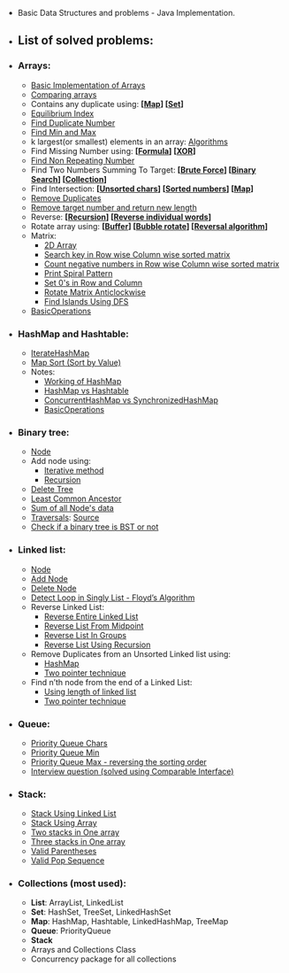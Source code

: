 * Basic Data Structures and problems - Java Implementation. 
* ## List of solved problems:
 
 * ### Arrays:
    * [Basic Implementation of Arrays](https://github.com/pratham87/DataStructures/blob/master/src/main/java/arrays/Basic.java)
    * [Comparing arrays](https://github.com/pratham87/DataStructures/blob/master/src/main/java/arrays/Compare.java)
    * Contains any duplicate using: **[[Map](https://github.com/pratham87/Data-Structures-and-Java-Collections/blob/master/src/main/java/arrays/ContainsAnyDuplicateUsingMap.java)] [[Set](https://github.com/pratham87/Data-Structures-and-Java-Collections/blob/master/src/main/java/arrays/ContainsAnyDuplicateUsingSet.java)]**
    * [Equilibrium Index](https://github.com/pratham87/DataStructures/blob/master/src/main/java/arrays/EquilibriumIndex.java)
    * [Find Duplicate Number](https://github.com/pratham87/DataStructures/blob/master/src/main/java/arrays/FindDuplicateNumber.java)
    * [Find Min and Max](https://github.com/pratham87/Data-Structures-and-Java-Collections/blob/master/src/main/java/arrays/MaxAndMin.java)
    * k largest(or smallest) elements in an array: [Algorithms](http://www.geeksforgeeks.org/k-largestor-smallest-elements-in-an-array/)
    * Find Missing Number using: **[[Formula](https://github.com/pratham87/DataStructures/blob/master/src/main/java/arrays/FindMissingNumber.java)] [[XOR](https://github.com/pratham87/DataStructures/blob/master/src/main/java/arrays/FindMissingNumberUsingXOR.java)]**
    * [Find Non Repeating Number](https://github.com/pratham87/DataStructures/blob/master/src/main/java/arrays/FindNonRepeatingNumber.java)
    * Find Two Numbers Summing To Target: **[[Brute Force](https://github.com/pratham87/DataStructures/blob/master/src/main/java/arrays/FindTwoNumbersSummingToTarget.java#L20)] [[Binary Search](https://github.com/pratham87/DataStructures/blob/master/src/main/java/arrays/FindTwoNumbersSummingToTarget.java#L39)] [[Collection](https://github.com/pratham87/DataStructures/blob/master/src/main/java/arrays/FindTwoNumbersSummingToTarget.java#L62)]**
    * Find Intersection: **[[Unsorted chars](https://github.com/pratham87/DataStructures/blob/master/src/main/java/arrays/Intersection.java)] [[Sorted numbers](https://github.com/pratham87/DataStructures/blob/master/src/main/java/arrays/FindIntersectionInPlace.java)] [[Map](https://github.com/pratham87/DataStructures/blob/master/src/main/java/arrays/FindIntersectionUsingMap.java)]**
    * [Remove Duplicates](https://github.com/pratham87/DataStructures/blob/master/src/main/java/arrays/RemoveDuplicates.java)
    * [Remove target number and return new length](https://github.com/pratham87/DataStructures/blob/master/src/main/java/arrays/RemoveTargetAndReturnNewLength.java)
    * Reverse: **[[Recursion](https://github.com/pratham87/DataStructures/blob/master/src/main/java/arrays/ReverseUsingRecursion.java)] [[Reverse individual words](https://github.com/pratham87/DataStructures/blob/master/src/main/java/arrays/ReverseWords.java)]**
    * Rotate array using: **[[Buffer](https://github.com/pratham87/Data-Structures-and-Java-Collections/blob/master/src/main/java/arrays/RotateArrayUsingBuffer.java)] [[Bubble rotate](https://github.com/pratham87/DataStructures/blob/master/src/main/java/arrays/RotateArrayUsingBubbleRotate.java)] [[Reversal algorithm](https://github.com/pratham87/DataStructures/blob/master/src/main/java/arrays/RotateArrayUsingReversalAlgo.java)]**
    * Matrix:
      * [2D Array](https://github.com/pratham87/DataStructures/blob/master/src/main/java/arrays/TwoDimensionalArray.java)
      * [Search key in Row wise Column wise sorted matrix](https://github.com/pratham87/DataStructures/blob/master/src/main/java/arrays/SearchKeyInRowwiseColumnwiseSortedMatrix.java)
      * [Count negative numbers in Row wise Column wise sorted matrix](https://github.com/pratham87/DataStructures/blob/master/src/main/java/arrays/CountNegativesInRowwiseColumnwiseSortedMatrix.java)
      * [Print Spiral Pattern](https://github.com/pratham87/DataStructures/blob/master/src/main/java/arrays/PrintSpiral.java)
      * [Set 0's in Row and Column](https://github.com/pratham87/DataStructures/blob/master/src/main/java/arrays/ZeroRowColumn.java)
      * [Rotate Matrix Anticlockwise](https://github.com/pratham87/DataStructures/blob/master/src/main/java/arrays/RotateMatrix.java)
      * [Find Islands Using DFS](https://github.com/pratham87/DataStructures/blob/master/src/main/java/arrays/FindIslandsUsingDFS.java)
   * [BasicOperations](https://github.com/pratham87/Data-Structures-and-Java-Collections/blob/master/src/main/java/arrays/BasicOperations.md) 

* ### HashMap and Hashtable:
    * [IterateHashMap](https://github.com/pratham87/DataStructures/blob/master/src/main/java/hashmapAndHashtable/IterateHashMap.java)
    * [Map Sort (Sort by Value)](https://github.com/pratham87/DataStructures/blob/master/src/main/java/hashmapAndHashtable/MapSort/SortEntryObjects.java) 	
	* Notes:
		* [Working of HashMap](https://github.com/pratham87/DataStructures/blob/master/src/main/java/hashmapAndHashtable/notes/hashmap.md) 
		* [HashMap vs Hashtable](https://github.com/pratham87/DataStructures/blob/master/src/main/java/hashmapAndHashtable/notes/HashMapVSHashtable.md)
		* [ConcurrentHashMap vs SynchronizedHashMap](https://github.com/pratham87/DataStructures/blob/master/src/main/java/hashmapAndHashtable/notes/ConcurrentHashMapVSSynchronizedHashMap.md)
		* [BasicOperations](https://github.com/pratham87/Data-Structures-and-Java-Collections/blob/master/src/main/java/hashmapAndHashtable/notes/BasicOperations.md)

* ### Binary tree:
    * [Node](https://github.com/pratham87/DataStructures/blob/master/src/main/java/binaryTree/Node.java)
    * Add node using:
      * [Iterative method](https://github.com/pratham87/DataStructures/blob/master/src/main/java/binaryTree/SimpleBinaryTree.java#L22)
      * [Recursion](https://github.com/pratham87/DataStructures/blob/master/src/main/java/binaryTree/SimpleBinaryTree.java#L55)
    * [Delete Tree](https://github.com/pratham87/DataStructures/blob/master/src/main/java/binaryTree/DeleteTree.java)
    * [Least Common Ancestor](https://github.com/pratham87/DataStructures/blob/master/src/main/java/binaryTree/LCA.java)
    * [Sum of all Node's data](https://github.com/pratham87/DataStructures/blob/master/src/main/java/binaryTree/SumOfTree.java)
    * [Traversals](https://github.com/pratham87/DataStructures/blob/master/src/main/java/binaryTree/Traversals.java): [Source](http://www.geeksforgeeks.org/tree-traversals-inorder-preorder-and-postorder/)
    * [Check if a binary tree is BST or not](https://github.com/pratham87/DataStructures/blob/master/src/main/java/binaryTree/CheckBinaryTreeForBST.java)
 
 * ### Linked list:
    * [Node](https://github.com/pratham87/DataStructures/blob/master/src/main/java/linkedList/Node.java)
    * [Add Node](https://github.com/pratham87/DataStructures/blob/master/src/main/java/linkedList/AddNode.java)
    * [Delete Node](https://github.com/pratham87/DataStructures/blob/master/src/main/java/linkedList/DeleteNode.java)
    * [Detect Loop in Singly List - Floyd’s Algorithm](https://github.com/pratham87/DataStructures/blob/master/src/main/java/linkedList/DetectLoopInSinglyList.java)
    * Reverse Linked List:
        * [Reverse Entire Linked List](https://github.com/pratham87/DataStructures/blob/master/src/main/java/linkedList/ReverseLinkedList.java)
	    * [Reverse List From Midpoint](https://github.com/pratham87/DataStructures/blob/master/src/main/java/linkedList/ReverseListFromMidpoint.java)
	    * [Reverse List In Groups](https://github.com/pratham87/DataStructures/blob/master/src/main/java/linkedList/ReverseListInGroups.java)
	    * [Reverse List Using Recursion](https://github.com/pratham87/DataStructures/blob/master/src/main/java/linkedList/ReverseListUsingRecursion.java)
    * Remove Duplicates from an Unsorted Linked list using:
      * [HashMap](https://github.com/pratham87/DataStructures/blob/master/src/main/java/linkedList/RemoveDuplicateNodesUsingHashMap.java)
      * [Two pointer technique](https://github.com/pratham87/DataStructures/blob/master/src/main/java/linkedList/RemoveDuplicatesUsingTwoPointer.java)
    * Find n’th node from the end of a Linked List:
      * [Using length of linked list](https://github.com/pratham87/DataStructures/blob/master/src/main/java/linkedList/FindnthNodeFromTheEndUsingLength.java)
      * [Two pointer technique](https://github.com/pratham87/DataStructures/blob/master/src/main/java/linkedList/FindnthNodeFromTheEndUsingTwoPointer.java)
 
 * ### Queue:
    * [Priority Queue Chars](https://github.com/pratham87/DataStructures/blob/master/src/main/java/queueProbs/PriorityQueueTest.java)
    * [Priority Queue Min](https://github.com/pratham87/DataStructures/blob/master/src/main/java/queueProbs/PriorityQueueMin.java)
    * [Priority Queue Max - reversing the sorting order](https://github.com/pratham87/DataStructures/blob/master/src/main/java/queueProbs/PriorityQueueMax.java)
    * [Interview question (solved using Comparable Interface)](https://github.com/pratham87/DataStructures/tree/master/src/main/java/queuePriorityQueueExample/comparable)
 
 * ### Stack:
    * [Stack Using Linked List](https://github.com/pratham87/DataStructures/blob/master/src/main/java/stackProbs/StackUsingLinkedList.java)
    * [Stack Using Array](https://github.com/pratham87/DataStructures/blob/master/src/main/java/stackProbs/StackUsingArray.java)
    * [Two stacks in One array](https://github.com/pratham87/DataStructures/blob/master/src/main/java/stackProbs/TwoStacksInOneArray.java)
    * [Three stacks in One array](https://github.com/pratham87/Data-Structures-and-Java-Collections/blob/master/src/main/java/stackProbs/ThreeStacksInOneArray.java)
    * [Valid Parentheses](https://github.com/pratham87/DataStructures/blob/master/src/main/java/stackProbs/ValidParentheses.java)
	* [Valid Pop Sequence](https://github.com/pratham87/DataStructures/blob/master/src/main/java/stackProbs/PopSequence.java)
* ### Collections (most used):
	* **List**: ArrayList, LinkedList
	* **Set**: HashSet, TreeSet, LinkedHashSet
	* **Map**: HashMap, Hashtable, LinkedHashMap, TreeMap
	* **Queue**: PriorityQueue
	* **Stack** 
	* Arrays and Collections Class
	* Concurrency package for all collections
